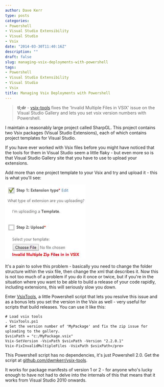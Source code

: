 ```yaml
---
author: Dave Kerr
type: posts
categories:
- Powershell
- Visual Studio Extensibility
- Visual Studio
- Vsix
date: "2014-03-30T11:40:16Z"
description: ""
draft: false
slug: managing-vsix-deployments-with-powershell
tags:
- Powershell
- Visual Studio Extensibility
- Visual Studio
- Vsix
title: Managing Vsix Deployments with Powershell
---
```



> **tl;dr** - [vsix-tools](https://github.com/dwmkerr/vsix-tools) fixes the 'Invalid Multiple Files in VSIX' issue on the Visual Studio Gallery and lets you set vsix version numbers with Powershell.

I maintain a reasonably large project called SharpGL. This project contains two Vsix packages (Visual Studio Extensions), each of which contains project templates for Visual Studio.

If you have ever worked with Vsix files before you might have noticed that the tools for them in Visual Studio seem a little flaky - but even more so is that Visual Studio Gallery site that you have to use to upload your extensions.

Add more than one project template to your Vsix and try and upload it - this is what you'll see:

<a href="http://www.dwmkerr.com/wp-content/uploads/2014/03/InvalidMultipleZipFilesInVsix.jpg"><img src="images/InvalidMultipleZipFilesInVsix.jpg" alt="InvalidMultipleZipFilesInVsix" width="263" /></a>

It's a pain to solve this problem - basically you need to change the folder structure within the vsix file, then change the xml that describes it. Now this is not too much of a problem if you do it once or twice, but if you're in the situation where you want to be able to build a release of your code rapidly, including extensions, this will seriously slow you down.

Enter [VsixTools](https://github.com/dwmkerr/vsix-tools), a little Powershell script that lets you resolve this issue and as a bonus lets you set the version in the Vsix as well - very useful for scripts that build releases. You can use it like this:

```
# Load vsix tools
. VsixTools.ps1
# Set the version number of 'MyPackage' and fix the zip issue for uploading to the gallery.
$vsixPath = "c:/MyPackage.vsix"
Vsix-SetVersion -VsixPath $vsixPath -Version "2.2.0.1"
Vsix-FixInvalidMultipleFiles -VsixPath $vsixPath</pre>
```

This Powershell script has no dependencies, it's just Powershell 2.0. Get the script at [github.com/dwmkerr/vsix-tools](https://github.com/dwmkerr/vsix-tools).

It works for package manifests of version 1 or 2 - for anyone who's lucky enough to have not had to delve into the internals of this that means that it works from Visual Studio 2010 onwards.

